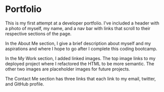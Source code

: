 # Portfolio

This is my first attempt at a developer portfolio. I've included a header with a photo of myself, my name, and a nav bar with links that scroll to their respective sections of the page.

In the About Me section, I give a brief description about myself and my aspirations and where I hope to go after I complete this coding bootcamp.

In the My Work section, I added linked images. The top image links to my deployed project where I refactored the HTML to be more semantic. The other two images are placeholder images for future projects.

The Contact Me section has three links that each link to my email, twitter, and GitHub profile.
